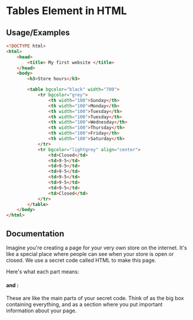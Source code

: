 
# Tables Element in HTML



## Usage/Examples

```html
<!DOCTYPE html>
<html>
    <head>
        <title> My first website </title>
    </head>
    <body>
        <h3>Store hours</h3>

        <table bgcolor="black" width="700">
            <tr bgcolor="grey">
                <th width="100">Sunday</th>
                <th width="100">Monday</th>
                <th width="100">Tuesday</th>
                <th width="100">Tuesday</th>
                <th width="100">Wednesday</th>
                <th width="100">Thursday</th>
                <th width="100">Friday</th>
                <th width="100">Saturday</th>
            </tr>
            <tr bgcolor="lightgrey" align="center">
                <td>Closed</td>
                <td>9-5</td>
                <td>9-5</td>
                <td>9-5</td>
                <td>9-5</td>
                <td>9-5</td>
                <td>9-5</td>
                <td>Closed</td>
            </tr>
        </table>
    </body>
</html>
```


## Documentation

Imagine you're creating a page for your very own store on the internet. It's like a special place where people can see when your store is open or closed. We use a secret code called HTML to make this page.

Here's what each part means:

#### <html> and <head>:

These are like the main parts of your secret code. Think of <html> as the big box containing everything, and <head> as a section where you put important information about your page.

#### <title>:

This is like the name of your webpage. In this example, it's "My first website." It's what people see at the top of their browser when they visit your store.

#### <body>:

This is where the fun happens! It's like the main area of your page, where you put all the things you want people to see.

#### <h3>:

This is a heading, like a big title. Here, it says "Store hours," so people know they're about to see when the store is open.

#### <table>:

Imagine a table like a grid, with rows and columns. It's a neat way to organize information. This table is where we'll put our store hours.

#### <tr>:

This is a table row. It's like a horizontal line in the grid. Our table has two rows - one for the days of the week and one for the store's open or closed times.

#### <th>:

This stands for table header. It's like the titles for each column. We have days of the week as titles for each column.

#### <td>:

This stands for table data. It's like the information in each cell of the grid. We use it to say if the store is open, closed, or what time it opens and closes.

#### bgcolor and width:

These are like special commands to color the background of the table and set its width. It makes the store hours look more exciting.

#### <align>:

This helps center the information in the cells (like "Closed" or "9-5").

So, when someone visits your store webpage, they can easily see which days the store is open, closed, or what time it opens and closes. It's like a little schedule for your online store! 

